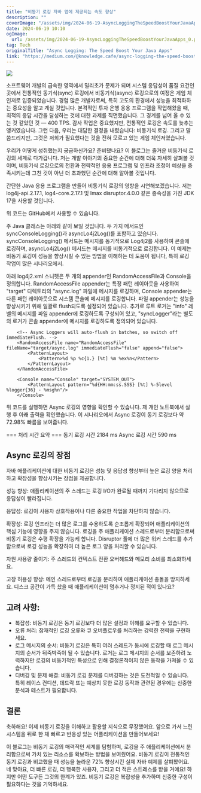 ```yaml
---
title: "비동기 로깅 자바 앱에 제공되는 속도 향상"
description: ""
coverImage: "/assets/img/2024-06-19-AsyncLoggingTheSpeedBoostYourJavaApps_0.png"
date: 2024-06-19 10:10
ogImage:
  url: /assets/img/2024-06-19-AsyncLoggingTheSpeedBoostYourJavaApps_0.png
tag: Tech
originalTitle: "Async Logging: The Speed Boost Your Java Apps"
link: "https://medium.com/@knowledge.cafe/async-logging-the-speed-boost-your-java-apps-d9d161ad1fe4"
---
```


<img src="/assets/img/2024-06-19-AsyncLoggingTheSpeedBoostYourJavaApps_0.png" />

소프트웨어 개발의 급속한 영역에서 밀리초가 문제가 되며 시스템 응답성이 품질 요건인 곳에서 전통적인 동기식(sync) 로깅에서 비동기식(async) 로깅으로의 여정은 게임 체인저로 입증되었습니다. 경험 많은 개발자로써, 특히 고도의 환경에서 성능을 최적화하는 중요성을 알고 계실 것입니다. 본격적인 투자 은행 응용 프로그램을 작업해왔을 때, 최적의 응답 시간을 달성하는 것에 대한 과제를 직면했습니다. 그 경계를 넘어 올 수 있는 것 같았던 것 — 400 TPS. 감사 작업은 중요했지만, 전통적인 로깅은 속도를 늦추는 앵커였습니다. 그런 다음, 우리는 대담한 결정을 내렸습니다: 비동기식 로깅. 그리고 말씀드리지만, 그것은 저희가 필요했다는 것을 전혀 모르고 있는 게임 체인저였습니다.

우리가 어떻게 성취했는지 궁금하신가요? 준비됐나요? 이 블로그는 즐거운 비동기식 로깅의 세계로 다가갑니다. 저는 개발 이야기의 중요한 순간에 대해 더욱 자세히 살펴볼 것이며, 비동기식 로깅으로의 전환과 전략적인 응용 프로그램 및 인프라 조정이 예상을 충족시키는데 그친 것이 아닌 더 초과했던 순간에 대해 알아볼 것입니다.

간단한 Java 응용 프로그램을 만들어 비동기식 로깅의 영향을 시연해보겠습니다. 저는 log4j-api.2.17.1, log4-core.2.17.1 및 lmax disruptor.4.0.0 같은 종속성을 가진 JDK 17을 사용할 것입니다.

<div class="content-ad"></div>

위 코드는 GitHub에서 사용할 수 있습니다.

주 Java 클래스는 아래와 같이 보일 것입니다. 두 가지 메서드인 syncConsoleLogging()과 asyncLo4j2Log()를 포함하고 있습니다. syncConsoleLogging() 메서드는 메시지를 동기적으로 Log4j2를 사용하여 콘솔에 로깅하며, asyncLo4j2Log() 메서드는 메시지를 비동기적으로 로깅합니다. 이 예제는 비동기 로깅이 성능을 향상시킬 수 있는 방법을 이해하는 데 도움이 됩니다, 특히 로깅 작업이 많은 시나리오에서.

아래 log4j2.xml 스니펫은 두 개의 appender인 RandomAccessFile과 Console을 정의합니다. RandomAccessFile appender는 특정 패턴 레이아웃을 사용하여 "target" 디렉토리의 "async.log" 파일에 메시지를 로깅하며, Console appender는 다른 패턴 레이아웃으로 시스템 콘솔에 메시지를 로깅합니다. 파일 appender는 성능을 향상시키기 위해 일괄로 flush되도록 설정되어 있습니다. 추가로 루트 로거는 "info" 레벨의 메시지를 파일 appender에 로깅하도록 구성되어 있고, "syncLogger"라는 별도의 로거가 콘솔 appender에 메시지를 로깅하도록 정의되어 있습니다.

<div class="content-ad"></div>

        <!-- Async Loggers will auto-flush in batches, so switch off immediateFlush. -->
        <RandomAccessFile name="RandomAccessFile" fileName="target/async.log" immediateFlush="false" append="false">
            <PatternLayout>
                <Pattern>%d %p %c{1.} [%t] %m %ex%n</Pattern>
            </PatternLayout>
        </RandomAccessFile>

        <Console name="Console" target="SYSTEM_OUT">
            <PatternLayout pattern="%d{HH:mm:ss.SSS} [%t] %-5level %logger{36} - %msg%n"/>
        </Console>

위 코드를 실행하면 Async 로깅의 영향을 확인할 수 있습니다. 제 개인 노트북에서 실행 후 아래 출력을 확인했습니다. 이 시나리오에서 Async 로깅이 동기 로깅보다 약 72.98% 빠름을 보여줍니다.

=== 처리 시간 요약 ===
동기 로깅 시간 2184 ms
Async 로깅 시간 590 ms

## Async 로깅의 장점

<div class="content-ad"></div>

자바 애플리케이션에 대한 비동기 로깅은 성능 및 응답성 향상부터 높은 로깅 양을 처리하고 확장성을 향상시키는 장점을 제공합니다.

성능 향상: 애플리케이션의 주 스레드는 로깅 I/O가 완료될 때까지 기다리지 않으므로 응답성이 빨라집니다.

응답성: 로깅이 사용자 상호작용이나 다른 중요한 작업을 차단하지 않습니다.

확장성: 로깅 인프라는 더 많은 로그를 수용하도록 순조롭게 확장되어 애플리케이션의 핵심 기능에 영향을 주지 않습니다. 로깅을 주 애플리케이션 스레드로부터 분리함으로써 비동기 로깅은 수평 확장을 가능케 합니다. Disruptor 풀에 더 많은 워커 스레드를 추가함으로써 로깅 성능을 확장하여 더 높은 로그 양을 처리할 수 있습니다.

<div class="content-ad"></div>

자원 사용량 줄이기: 주 스레드의 컨텍스트 전환 오버헤드와 메모리 소비를 최소화하세요.

고장 허용성 향상: 메인 스레드로부터 로깅을 분리하여 애플리케이션 충돌을 방지하세요. 디스크 공간이 가득 찼을 때 애플리케이션이 멈추거나 정지된 적이 있나요?

## 고려 사항:

- 복잡성: 비동기 로깅은 동기 로깅보다 더 많은 설정과 이해를 요구할 수 있습니다.
- 오류 처리: 잠재적인 로깅 오류와 큐 오버플로우를 처리하는 강력한 전략을 구현하세요.
- 로그 메시지의 순서: 비동기 로깅은 특히 여러 스레드가 동시에 로깅할 때 로그 메시지의 순서가 뒤죽박죽이 될 수 있습니다. 로거는 로그 메시지의 순서를 보존하려 노력하지만 로깅의 비동기적인 특성으로 인해 결정론적이지 않은 동작을 가져올 수 있습니다.
- 디버깅 및 문제 해결: 비동기 로깅 문제를 디버깅하는 것은 도전적일 수 있습니다. 특히 레이스 컨디션, 데드락 또는 예상치 못한 로깅 동작과 관련된 경우에는 신중한 분석과 테스트가 필요합니다.

<div class="content-ad"></div>

## 결론

축하해요! 이제 비동기 로깅을 이해하고 활용할 지식으로 무장했어요. 앞으로 가서 느린 시스템을 뒤로 한 채 빠르고 반응성 있는 어플리케이션을 만들어보세요!

이 블로그는 비동기 로깅의 매력적인 세계를 탐험하며, 로깅을 주 애플리케이션에서 분리함으로써 가치 있는 리소스를 확보하는 방법을 보여줬어요. 비동기 로깅이 전통적인 동기 로깅과 비교했을 때 성능을 놀라운 72% 향상시킨 실제 자바 예제를 살펴봤어요. 네 맞아요, 더 빠른 로깅, 더 행복한 사용자, 그리고 더 적은 스트레스를 받을 거예요! 하지만 어떤 도구든 그것의 한계가 있죠. 비동기 로깅은 복잡성을 추가하며 신중한 구성이 필요하다는 것을 기억하세요.
